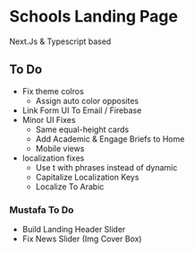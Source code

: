 # Schools Landing Page

Next.Js & Typescript based

## To Do

- Fix theme colros
  - Assign auto color opposites
- Link Form UI To Email / Firebase
- Minor UI Fixes
  - Same equal-height cards
  - Add Academic & Engage Briefs to Home
  - Mobile views
- localization fixes
  - Use t with phrases instead of dynamic
  - Capitalize Localization Keys
  - Localize To Arabic

### Mustafa To Do

- Build Landing Header Slider
- Fix News Slider (Img Cover Box)
